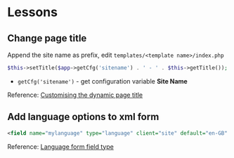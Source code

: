 # Lessons

## Change page title

Append the site name as prefix, edit `templates/<template name>/index.php`

```php
$this->setTitle($app->getCfg('sitename') . ' - ' . $this->getTitle());
```

- `getCfg('sitename')` - get configuration variable **Site Name**

Reference: [Customising the dynamic page title](http://docs.joomla.org/Customising_the_dynamic_page_title)

## Add language options to xml form

```xml
<field name="mylanguage" type="language" client="site" default="en-GB" label="Select a language" description="" />
```

Reference: [Language form field type](http://docs.joomla.org/Language_form_field_type)
